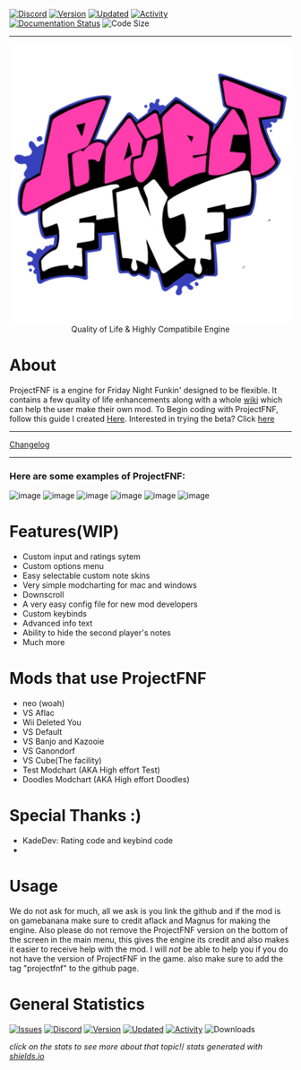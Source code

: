 
[![Discord](https://img.shields.io/discord/826580018346852372?color=7289da&icon=discord&label=Discord&logoColor=%234e5d94&style=for-the-badge&icon=disc)](https://discord.gg/fmxuXhRqMU)  [![Version](https://img.shields.io/github/v/release/aflacc/ProjectFNF?label=Release&style=for-the-badge)](https://github.com/aflacc/ProjectFNF/releases)  [![Updated](https://img.shields.io/github/last-commit/aflacc/ProjectFNF?label=Updated&style=for-the-badge)](https://github.com/aflacc/ProjectFNF/commits/master) [![Activity](https://img.shields.io/github/commit-activity/w/aflacc/ProjectFNF?label=Activity&style=for-the-badge)](https://github.com/aflacc/ProjectFNF/commits/master)\
[![Documentation Status](https://readthedocs.org/projects/projectfnf-wiki/badge/?version=latest)](https://projectfnf-wiki.readthedocs.io/en/latest/?badge=latest)
![Code Size](https://img.shields.io/github/languages/code-size/aflacc/ProjectFNF?style=plastic)
***
<div align="center"> <img src="https://github.com/aflacc/ProjectFNF/blob/master/art/projectfnf.png?raw=true" height=500 width=500 align="center"></div>
<div align="center">Quality of Life & Highly Compatibile Engine</div>

# About
ProjectFNF is a engine for Friday Night Funkin' designed to be flexible. It contains a few quality of life enhancements along with a whole [wiki](https://github.com/aflacc/ProjectFNF/wiki) which can help the user make their own mod. To Begin coding with ProjectFNF, follow this guide I created [Here](https://github.com/aflacc/ProjectFNF/wiki/Setup-Workspace). Interested in trying the beta? Click [here](https://github.com/aflacc/ProjectFNF/blob/master/beta.md)
***

[Changelog](https://github.com/aflacc/ProjectFNF/releases)
***


### Here are some examples of ProjectFNF:
![image](https://github.com/aflacc/ProjectFNF/blob/master/art/screenshots/2021-06-18%2019.21.45.gif)
![image](https://github.com/aflacc/ProjectFNF/blob/master/art/screenshots/storymenu.png)
![image](https://github.com/aflacc/ProjectFNF/blob/master/art/screenshots/mother.png)
![image](https://github.com/aflacc/ProjectFNF/blob/master/art/screenshots/options.png)
![image](https://github.com/aflacc/ProjectFNF/blob/master/art/screenshots/dadnotes1.png)
![image](https://github.com/aflacc/ProjectFNF/blob/master/art/screenshots/pixel.png)

# Features(WIP)
- Custom input and ratings sytem
- Custom options menu
- Easy selectable custom note skins
- Very simple modcharting for mac and windows
- Downscroll
- A very easy config file for new mod developers
- Custom keybinds
- Advanced info text
- Ability to hide the second player's notes
- Much more

# Mods that use ProjectFNF
- neo (woah)
- VS Aflac
- Wii Deleted You
- VS Default
- VS Banjo and Kazooie
- VS Ganondorf
- VS Cube(The facility)
- Test Modchart (AKA High effort Test)
- Doodles Modchart (AKA High effort Doodles)

# Special Thanks :)
- KadeDev: Rating code and keybind code
- 
# Usage
We do not ask for much, all we ask is you link the github and if the mod is on gamebanana make sure to credit aflack and Magnus for making the engine. Also please do not remove the ProjectFNF version on the bottom of the screen in the main menu, this gives the engine its credit and also makes it easier to receive help with the mod. I will *not* be able to help you if you do not have the version of ProjectFNF in the game. also make sure to add the tag "projectfnf" to the github page.

# General Statistics
[![Issues](https://img.shields.io/github/issues/aflacc/ProjectFNF?style=for-the-badge)](https://github.com/aflacc/ProjectFNF/issues)
[![Discord](https://img.shields.io/discord/826580018346852372?color=7289da&label=Discord&logoColor=%234e5d94&style=for-the-badge)](https://discord.gg/fmxuXhRqMU)  [![Version](https://img.shields.io/github/v/release/aflacc/ProjectFNF?label=Release&style=for-the-badge)](https://github.com/aflacc/ProjectFNF/releases)  [![Updated](https://img.shields.io/github/last-commit/aflacc/ProjectFNF?label=Updated&style=for-the-badge)](https://github.com/aflacc/ProjectFNF/commits/master) [![Activity](https://img.shields.io/github/commit-activity/w/aflacc/ProjectFNF?label=Activity&style=for-the-badge)](https://github.com/aflacc/ProjectFNF/commits/master) ![Downloads](https://img.shields.io/github/downloads/aflacc/ProjectFNF/total?style=for-the-badge)

*click on the stats to see more about that topic!*/
*stats generated with [shields.io](http://shields.io/)*
